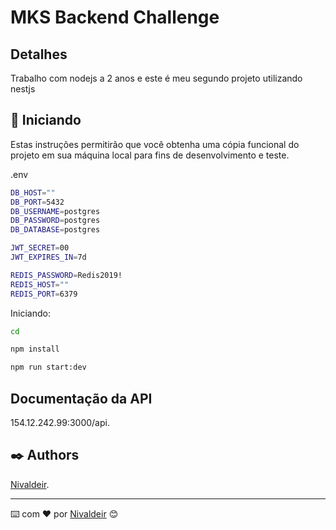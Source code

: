 # MKS Backend Challenge

## Detalhes
Trabalho com nodejs a 2 anos e este é meu segundo projeto utilizando nestjs

## 🚀 Iniciando

Estas instruções permitirão que você obtenha uma cópia funcional do projeto em sua máquina local para fins de desenvolvimento e teste.

.env
```bash
DB_HOST=""
DB_PORT=5432
DB_USERNAME=postgres
DB_PASSWORD=postgres
DB_DATABASE=postgres

JWT_SECRET=00
JWT_EXPIRES_IN=7d

REDIS_PASSWORD=Redis2019!
REDIS_HOST=""
REDIS_PORT=6379
```
Iniciando:
```bash
cd 

npm install

npm run start:dev
```

## Documentação da API
154.12.242.99:3000/api.

## ✒️ Authors

[Nivaldeir](https://github.com/nivaldeir).

---
⌨️ com ❤️ por [Nivaldeir](https://github.com/Nivaldeir) 😊

